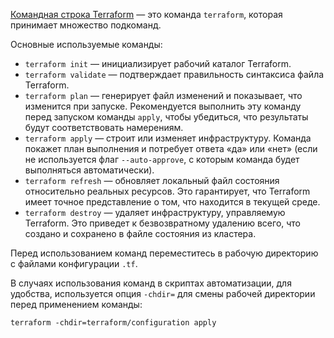 [Командная строка Terraform](https://www.terraform.io/cli/commands) — это команда `terraform`, которая принимает множество подкоманд.

Основные используемые команды:

- `terraform init` — инициализирует рабочий каталог Terraform.
- `terraform validate` — подтверждает правильность синтаксиса файла Terraform.
- `terraform plan` — генерирует файл изменений и показывает, что изменится при запуске. Рекомендуется выполнить эту команду перед запуском команды `apply`, чтобы убедиться, что результаты будут соответствовать намерениям.
- `terraform apply` — строит или изменяет инфраструктуру. Команда покажет план выполнения и потребует ответа «да» или «нет» (если не используется флаг `--auto-approve`, с которым команда будет выполняться автоматически).
- `terraform refresh` — обновляет локальный файл состояния относительно реальных ресурсов. Это гарантирует, что Terraform имеет точное представление о том, что находится в текущей среде.
- `terraform destroy` — удаляет инфраструктуру, управляемую Terraform. Это приведет к безвозвратному удалению всего, что создано и сохранено в файле состояния из кластера.

Перед использованием команд переместитесь в рабочую директорию с файлами конфигурации `.tf`.

В случаях использования команд в скриптах автоматизации, для удобства, используется опция `-chdir=` для смены рабочей директории перед применением команды:

```console
terraform -chdir=terraform/configuration apply
```

